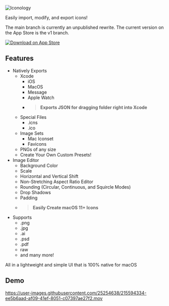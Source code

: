 ![Iconology](./Iconology/Assets.xcassets/Logo.imageset/logo-long-black.svg)

Easily import, modify, and export icons!

The main branch is currently an unpublished rewrite. The current version on the App Store is the v1 branch.

[![Download on App Store](https://developer.apple.com/app-store/marketing/guidelines/images/badge-download-on-the-app-store.svg)](https://apps.apple.com/us/app/iconology/id1463452867)

## Features

- Natively Exports
  - Xcode
    - iOS
    - MacOS
    - Message
    - Apple Watch
    - > **Exports JSON for dragging folder right into Xcode**
  - Special Files
    - .icns
    - .ico
  - Image Sets
    - Mac Iconset
    - Favicons
  - PNGs of any size
  - Create Your Own Custom Presets!
- Image Editor
  - Background Color
  - Scale
  - Horizontal and Vertical Shift
  - Non-Stretching Aspect Ratio Editor
  - Rounding (Circular, Continuous, and Squircle Modes)
  - Drop Shadows
  - Padding
  - > **Easily Create macOS 11+ Icons**
- Supports
  - .png
  - .jpg
  - .ai
  - .psd
  - .pdf
  - raw
  - and many more!

All in a lightweight and simple UI that is 100% native for macOS

## Demo

https://user-images.githubusercontent.com/25254638/215594334-ee5b6aad-af09-41ef-8051-c07397ae27f2.mov
